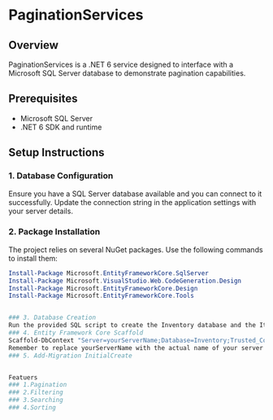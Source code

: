# PaginationServices

## Overview
PaginationServices is a .NET 6 service designed to interface with a Microsoft SQL Server database to demonstrate pagination capabilities.

## Prerequisites

- Microsoft SQL Server
- .NET 6 SDK and runtime

## Setup Instructions

### 1. Database Configuration
Ensure you have a SQL Server database available and you can connect to it successfully. Update the connection string in the application settings with your server details.

### 2. Package Installation
The project relies on several NuGet packages. Use the following commands to install them:

```powershell
Install-Package Microsoft.EntityFrameworkCore.SqlServer
Install-Package Microsoft.VisualStudio.Web.CodeGeneration.Design
Install-Package Microsoft.EntityFrameworkCore.Design
Install-Package Microsoft.EntityFrameworkCore.Tools


### 3. Database Creation
Run the provided SQL script to create the Inventory database and the Items table you find the script (Migrations/DataBaseScripts).
### 4. Entity Framework Core Scaffold
Scaffold-DbContext "Server=yourServerName;Database=Inventory;Trusted_Connection=True;" Microsoft.EntityFrameworkCore.SqlServer -OutputDir Models
Remember to replace yourServerName with the actual name of your server.
### 5. Add-Migration InitialCreate


Featuers
### 1.Pagination 
### 2.Filtering
### 3.Searching
### 4.Sorting
